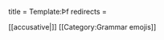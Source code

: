 title = Template:Þf
redirects =
>>>>

[[accusative|<span title="accusative (Þolfall) 'Suffering'" class='emoji accusative'></span>]]<noinclude>
[[Category:Grammar emojis]]
</noinclude>